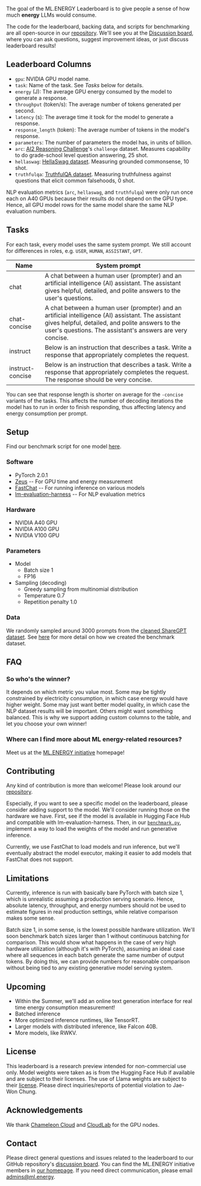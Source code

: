 The goal of the ML.ENERGY Leaderboard is to give people a sense of how much **energy** LLMs would consume.

The code for the leaderboard, backing data, and scripts for benchmarking are all open-source in our [repository](https://github.com/ml-energy/leaderboard).
We'll see you at the [Discussion board](https://github.com/ml-energy/leaderboard/discussions), where you can ask questions, suggest improvement ideas, or just discuss leaderboard results!

## Leaderboard Columns

- `gpu`: NVIDIA GPU model name.
- `task`: Name of the task. See *Tasks* below for details.
- `energy` (J): The average GPU energy consumed by the model to generate a response.
- `throughput` (token/s): The average number of tokens generated per second.
- `latency` (s): The average time it took for the model to generate a response.
- `response_length` (token): The average number of tokens in the model's response.
- `parameters`: The number of parameters the model has, in units of billion.
- `arc`: [AI2 Reasoning Challenge](https://allenai.org/data/arc)'s `challenge` dataset. Measures capability to do grade-school level question answering, 25 shot.
- `hellaswag`: [HellaSwag dataset](https://allenai.org/data/hellaswag). Measuring grounded commonsense, 10 shot.
- `truthfulqa`: [TruthfulQA dataset](https://arxiv.org/abs/2109.07958). Measuring truthfulness against questions that elicit common falsehoods, 0 shot.

NLP evaluation metrics (`arc`, `hellaswag`, and `truthfulqa`) were only run once each on A40 GPUs because their results do not depend on the GPU type.
Hence, all GPU model rows for the same model share the same NLP evaluation numbers.

## Tasks

For each task, every model uses the same system prompt. We still account for differences in roles, e.g. `USER`, `HUMAN`, `ASSISTANT`, `GPT`.

| Name | System prompt |
|--|--|
| chat | A chat between a human user (prompter) and an artificial intelligence (AI) assistant. The assistant gives helpful, detailed, and polite answers to the user's questions. |
| chat-concise | A chat between a human user (prompter) and an artificial intelligence (AI) assistant. The assistant gives helpful, detailed, and polite answers to the user's questions. The assistant's answers are very concise. |
| instruct | Below is an instruction that describes a task. Write a response that appropriately completes the request. |
| instruct-concise | Below is an instruction that describes a task. Write a response that appropriately completes the request. The response should be very concise. |

You can see that response length is shorter on average for the `-concise` variants of the tasks.
This affects the number of decoding iterations the model has to run in order to finish responding, thus affecting latency and energy consumption per prompt.

## Setup

Find our benchmark script for one model [here](https://github.com/ml-energy/leaderboard/blob/master/benchmark.py).

### Software

- PyTorch 2.0.1
- [Zeus](https://ml.energy/zeus) -- For GPU time and energy measurement
- [FastChat](https://github.com/lm-sys/fastchat) -- For running inference on various models
- [lm-evaluation-harness](https://github.com/EleutherAI/lm-evaluation-harness/tree/72b7f0c00a6ff94632c5b873fc24e093ae74fa47) -- For NLP evaluation metrics

### Hardware

- NVIDIA A40 GPU
- NVIDIA A100 GPU
- NVIDIA V100 GPU

### Parameters

- Model
  - Batch size 1
  - FP16
- Sampling (decoding)
  - Greedy sampling from multinomial distribution
  - Temperature 0.7
  - Repetition penalty 1.0

### Data

We randomly sampled around 3000 prompts from the [cleaned ShareGPT dataset](https://huggingface.co/datasets/anon8231489123/ShareGPT_Vicuna_unfiltered).
See [here](https://github.com/ml-energy/leaderboard/tree/master/sharegpt) for more detail on how we created the benchmark dataset.

## FAQ

### So who's the winner?

It depends on which metric you value most.
Some may be tightly constrained by electricity consumption, in which case energy would have higher weight.
Some may just want better model quality, in which case the NLP dataset results will be important.
Others might want something balanced.
This is why we support adding custom columns to the table, and let you choose your own winner!

### Where can I find more about ML energy-related resources?

Meet us at the [ML.ENERGY initiative](https://ml.energy) homepage!

## Contributing

Any kind of contribution is more than welcome!
Please look around our [repository](https://github.com/ml-energy/leaderboard).

Especially, if you want to see a specific model on the leaderboard, please consider adding support to the model.
We'll consider running those on the hardware we have.
First, see if the model is available in Hugging Face Hub and compatible with lm-evaluation-harness.
Then, in our [`benchmark.py`](https://github.com/ml-energy/leaderboard/blob/master/scripts/benchmark.py), implement a way to load the weights of the model and run generative inference.

Currently, we use FastChat to load models and run inference, but we'll eventually abstract the model executor, making it easier to add models that FastChat does not support.

## Limitations

Currently, inference is run with basically bare PyTorch with batch size 1, which is unrealistic assuming a production serving scenario.
Hence, absolute latency, throughput, and energy numbers should not be used to estimate figures in real production settings, while relative comparison makes some sense.

Batch size 1, in some sense, is the lowest possible hardware utilization.
We'll soon benchmark batch sizes larger than 1 without continuous batching for comparison.
This would show what happens in the case of very high hardware utilization (although it's with PyTorch), assuming an ideal case where all sequences in each batch generate the same number of output tokens.
By doing this, we can provide numbers for reasonable comparison without being tied to any existing generative model serving system.

## Upcoming

- Within the Summer, we'll add an online text generation interface for real time energy consumption measurement!
- Batched inference
- More optimized inference runtimes, like TensorRT.
- Larger models with distributed inference, like Falcon 40B.
- More models, like RWKV.

## License

This leaderboard is a research preview intended for non-commercial use only.
Model weights were taken as is from the Hugging Face Hub if available and are subject to their licenses.
The use of Llama weights are subject to their [license](https://github.com/facebookresearch/llama/blob/main/LICENSE).
Please direct inquiries/reports of potential violation to Jae-Won Chung.

## Acknowledgements

We thank [Chameleon Cloud](https://www.chameleoncloud.org/) and [CloudLab](https://cloudlab.us/) for the GPU nodes.

## Contact

Please direct general questions and issues related to the leaderboard to our GitHub repository's [discussion board](https://github.com/ml-energy/leaderboard/discussions).
You can find the ML.ENERGY initiative members in [our homepage](https://ml.energy#members).
If you need direct communication, please email admins@ml.energy.
